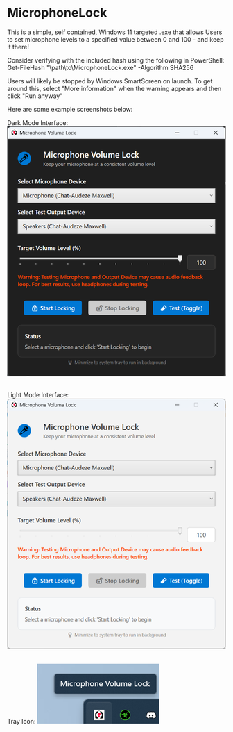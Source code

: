 # MicrophoneLock
This is a simple, self contained, Windows 11 targeted .exe that allows Users to set microphone levels to a specified value between 0 and 100 - and keep it there!

Consider verifying with the included hash using the following in PowerShell: Get-FileHash "\path\to\MicrophoneLock.exe" -Algorithm SHA256

Users will likely be stopped by Windows SmartScreen on launch. To get around this, select "More information" when the warning appears and then click "Run anyway"

Here are some example screenshots below:


Dark Mode Interface:
![Dark Mode Window](assets/example001.png)<br><br>




Light Mode Interface:
![Light Mode Window](assets/example002.png)<br><br>




Tray Icon:
![Tray Icon](assets/example003.png)
